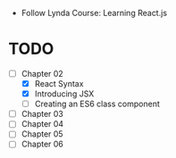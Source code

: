 - Follow Lynda Course: Learning React.js

# TODO
- [ ] Chapter 02
  + [x] React Syntax
  + [x] Introducing JSX
  + [ ] Creating an ES6 class component
- [ ] Chapter 03
- [ ] Chapter 04
- [ ] Chapter 05
- [ ] Chapter 06
